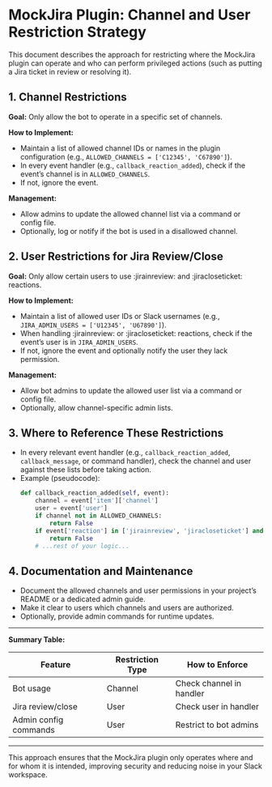 # MockJira Plugin: Channel and User Restriction Strategy

This document describes the approach for restricting where the MockJira plugin can operate and who can perform privileged actions (such as putting a Jira ticket in review or resolving it).

## 1. Channel Restrictions

**Goal:** Only allow the bot to operate in a specific set of channels.

**How to Implement:**
- Maintain a list of allowed channel IDs or names in the plugin configuration (e.g., `ALLOWED_CHANNELS = ['C12345', 'C67890']`).
- In every event handler (e.g., `callback_reaction_added`), check if the event’s channel is in `ALLOWED_CHANNELS`.
- If not, ignore the event.

**Management:**
- Allow admins to update the allowed channel list via a command or config file.
- Optionally, log or notify if the bot is used in a disallowed channel.

## 2. User Restrictions for Jira Review/Close

**Goal:** Only allow certain users to use :jirainreview: and :jiracloseticket: reactions.

**How to Implement:**
- Maintain a list of allowed user IDs or Slack usernames (e.g., `JIRA_ADMIN_USERS = ['U12345', 'U67890']`).
- When handling :jirainreview: or :jiracloseticket: reactions, check if the event’s user is in `JIRA_ADMIN_USERS`.
- If not, ignore the event and optionally notify the user they lack permission.

**Management:**
- Allow bot admins to update the allowed user list via a command or config file.
- Optionally, allow channel-specific admin lists.

## 3. Where to Reference These Restrictions
- In every relevant event handler (e.g., `callback_reaction_added`, `callback_message`, or command handler), check the channel and user against these lists before taking action.
- Example (pseudocode):
  ```python
  def callback_reaction_added(self, event):
      channel = event['item']['channel']
      user = event['user']
      if channel not in ALLOWED_CHANNELS:
          return False
      if event['reaction'] in ['jirainreview', 'jiracloseticket'] and user not in JIRA_ADMIN_USERS:
          return False
      # ...rest of your logic...
  ```

## 4. Documentation and Maintenance
- Document the allowed channels and user permissions in your project’s README or a dedicated admin guide.
- Make it clear to users which channels and users are authorized.
- Optionally, provide admin commands for runtime updates.

---

**Summary Table:**

| Feature                | Restriction Type | How to Enforce                |
|------------------------|------------------|-------------------------------|
| Bot usage              | Channel          | Check channel in handler      |
| Jira review/close      | User             | Check user in handler         |
| Admin config commands  | User             | Restrict to bot admins        |

---

This approach ensures that the MockJira plugin only operates where and for whom it is intended, improving security and reducing noise in your Slack workspace.
